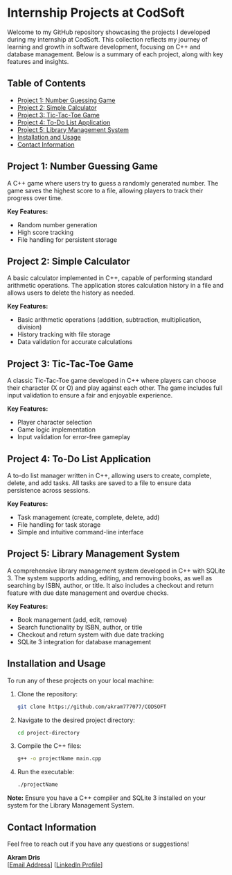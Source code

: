 # Internship Projects at CodSoft

Welcome to my GitHub repository showcasing the projects I developed during my internship at CodSoft. This collection reflects my journey of learning and growth in software development, focusing on C++ and database management. Below is a summary of each project, along with key features and insights.

## Table of Contents
- [Project 1: Number Guessing Game](#project-1-number-guessing-game)
- [Project 2: Simple Calculator](#project-2-simple-calculator)
- [Project 3: Tic-Tac-Toe Game](#project-3-tic-tac-toe-game)
- [Project 4: To-Do List Application](#project-4-to-do-list-application)
- [Project 5: Library Management System](#project-5-library-management-system)
- [Installation and Usage](#installation-and-usage)
- [Contact Information](#contact-information)

## Project 1: Number Guessing Game
A C++ game where users try to guess a randomly generated number. The game saves the highest score to a file, allowing players to track their progress over time.

**Key Features:**
- Random number generation
- High score tracking
- File handling for persistent storage

## Project 2: Simple Calculator
A basic calculator implemented in C++, capable of performing standard arithmetic operations. The application stores calculation history in a file and allows users to delete the history as needed.

**Key Features:**
- Basic arithmetic operations (addition, subtraction, multiplication, division)
- History tracking with file storage
- Data validation for accurate calculations

## Project 3: Tic-Tac-Toe Game
A classic Tic-Tac-Toe game developed in C++ where players can choose their character (X or O) and play against each other. The game includes full input validation to ensure a fair and enjoyable experience.

**Key Features:**
- Player character selection
- Game logic implementation
- Input validation for error-free gameplay

## Project 4: To-Do List Application
A to-do list manager written in C++, allowing users to create, complete, delete, and add tasks. All tasks are saved to a file to ensure data persistence across sessions.

**Key Features:**
- Task management (create, complete, delete, add)
- File handling for task storage
- Simple and intuitive command-line interface

## Project 5: Library Management System
A comprehensive library management system developed in C++ with SQLite 3. The system supports adding, editing, and removing books, as well as searching by ISBN, author, or title. It also includes a checkout and return feature with due date management and overdue checks.

**Key Features:**
- Book management (add, edit, remove)
- Search functionality by ISBN, author, or title
- Checkout and return system with due date tracking
- SQLite 3 integration for database management

## Installation and Usage
To run any of these projects on your local machine:

1. Clone the repository:
   ```bash
   git clone https://github.com/akram777077/CODSOFT
   ```
2. Navigate to the desired project directory:
   ```bash
   cd project-directory
   ```
3. Compile the C++ files:
   ```bash
   g++ -o projectName main.cpp
   ```
4. Run the executable:
   ```bash
   ./projectName
   ```

**Note:** Ensure you have a C++ compiler and SQLite 3 installed on your system for the Library Management System.

## Contact Information
Feel free to reach out if you have any questions or suggestions!

**Akram Dris**  
[[Email Address](akram7.dris7@gmail.com)]
[[LinkedIn Profile](https://www.linkedin.com/in/akram-dris-a75585268/)] 
